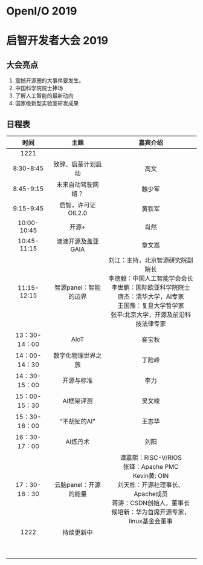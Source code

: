 # OpenI/O 2019 


# 启智开发者大会 2019

## 大会亮点

1. 震撼开源圈的大事件要发生。
2. 中国科学院院士捧场
3. 了解人工智能的最新动向
4. 国家级新型实验室研发成果

## 日程表

|     时间      |         主题          |                           嘉宾介绍                           |
| :-----------: | :-------------------: | :----------------------------------------------------------: |
|     1221      |                       |                                                              |
|   8:30-8:45   |  致辞、启蒙计划启动   |                             高文                             |
|   8:45-9:15   |  未来自动驾驶网络？   |                            魏少军                            |
|   9:15-9:45   |  启智，许可证OIL2.0   |                            黄铁军                            |
|  10:00-10:45  |         开源+         |                             肖然                             |
|  10:45-11:15  |  滴滴开源及盖亚GAIA   |                            章文嵩                            |
|  11:15-12:15  | 智源panel：智能的边界 | 刘江：主持，北京智源研究院副院长<br />李德毅：中国人工智能学会会长<br />李世鹏：国际欧亚科学院院士<br />唐杰：清华大学，AI专家<br />王国豫：复旦大学哲学家<br />张平:北京大学，开源及前沿科技法律专家 |
| 13：30-14：00 |         AIoT          |                            崔宝秋                            |
| 14：00-14：30 |  数字化物理世界之旅   |                            丁险峰                            |
| 14：30-15：00 |      开源与标准       |                             李力                             |
| 15：00-15：30 |      AI框架评测       |                            吴文峻                            |
| 15：30-16：00 |     “不胡扯的AI”      |                            王志华                            |
| 16：30-17：00 |       AI炼丹术        |                             刘阳                             |
| 17：30-18：30 | 云脑panel：开源的能量 | 谭嘉熙：RISC-V/RIOS<br />张铎：Apache PMC<br />Kevin黄: OIN <br />刘天栋：开源社理事长、Apache成员<br />蒋涛：CSDN创始人，董事长<br />候培新：华为首席开源专家，linux基金会董事 |
|     1222      |      持续更新中       |                                                              |
|               |                       |                                                              |
|               |                       |                                                              |
|               |                       |                                                              |
|               |                       |                                                              |
|               |                       |                                                              |
|               |                       |                                                              |
|               |                       |                                                              |
|               |                       |                                                              |
|               |                       |                                                              |

